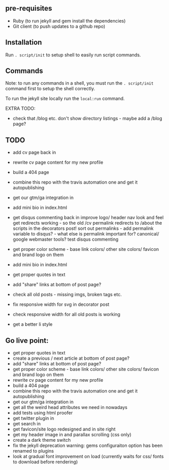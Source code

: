 ## pre-requisites

 * Ruby (to run jekyll and gem install the dependencies)
 * Git client (to push updates to a github repo)

## Installation

Run `. script/init` to setup shell to easily run script commands.

## Commands

Note: to run any commands in a shell, you must run the `. script/init` command first to setup the shell correctly.

To run the jekyll site locally run the `local:run` command.

EXTRA TODO:

 * check that /blog etc. don't show directory listings - maybe add a /blog page?

## TODO

 * add cv page back in
 * rewrite cv page content for my new profile
 * build a 404 page
 * combine this repo with the travis automation one and get it autopublishing
 * get our gtm/ga integration in
 * add mini bio in index.html
 * get disqus commenting back in
improve logo/ header nav look and feel
get redirects working - so the old /cv permalink redirects to /about
the scripts in the decorators post!
sort out permalinks - add permalink variable to disqus? - what else is permalink important for? canonical/ google webmaster tools?
test disqus commenting

 * get proper color scheme - base link colors/ other site colors/ favicon and brand logo on them
 * add mini bio in index.html
 * get proper quotes in text
 * add "share" links at bottom of post page?
 * check all old posts - missing imgs, broken tags etc.
 * fix responsive width for svg in decorator post
 * check responsive width for all old posts is working
 * get a better li style

## Go live point:

 * get proper quotes in text
 * create a previous / next article at bottom of post page?
 * add "share" links at bottom of post page?
 * get proper color scheme - base link colors/ other site colors/ favicon and brand logo on them
 * rewrite cv page content for my new profile
 * build a 404 page
 * combine this repo with the travis automation one and get it autopublishing
 * get our gtm/ga integration in
 * get all the weird head attributes we need in nowadays
 * add tests using html proofer
 * get twitter plugin in
 * get search in
 * get favicon/site logo redesigned and in site right
 * get my header image in and parallax scrolling (css only)
 * create a dark theme switch
 * fix the jekyll deprecation warning: gems configuraiton option has been renamed to plugins
 * look at gradual font improvement on load (currently waits for css/ fonts to download before rendering)
